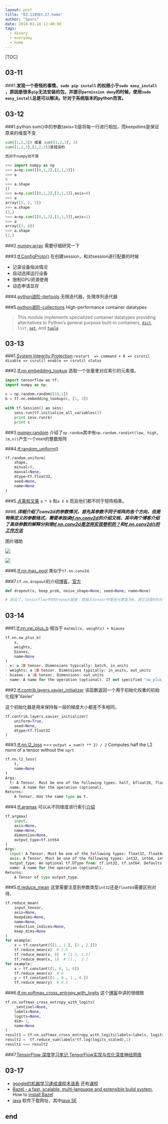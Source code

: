 ```yaml
---
layout: post
title: "03.11到03.17.home"
author: "Spurs"
date: 2018-03-18 12:40:00
tags:
  - dinary
  - everyday
  - home
---
```


[TOC]

## 03-11

###1.**发现一个奇怪的事情，```sudo pip install``` 的权限小于```sudo easy_install ```，原因是很多```pip```无法安装的包，并提示```permission deny```的时候，使用```sudo easy_install```总是可以解决。针对于系统版本的python而言。**

## 03-12

###1.python.sum()中的参数(axis=1)是将每一行进行相加，而keepdims是保证原来的维度不变

```python
sum([1,2,3]) 或者 sum([1,2,3], 3)
sum([1,2,3],[1,2,3])是错误的

而对于numpy则不是

>>> import numpy as np  
>>> a=np.sum([[0,1,2],[2,1,3]])  
>>> a  
9  
>>> a.shape  
()  
>>> a=np.sum([[0,1,2],[2,1,3]],axis=0)  
>>> a  
array([2, 2, 5])  
>>> a.shape  
(3,)  
>>> a=np.sum([[0,1,2],[2,1,3]],axis=1)  
>>> a  
array([3, 6])  
>>> a.shape  
(2,)  
```
###2.[numpy.array](https://docs.scipy.org/doc/numpy/reference/generated/numpy.array.html) 需要仔细研究一下

###3.[tf.ConfigProto()](http://blog.csdn.net/dcrmg/article/details/79091941) 在创建session，和对session进行配置的时候

- 记录设备指派情况
- 自动选择运行设备
- 限制GPU资源使用
- 动态申请显存

###4.[python进阶-itertools](http://wklken.me/posts/2013/08/20/python-extra-itertools.html#itertoolschainiterables) 无限迭代器，处理序列迭代器

###5.[python进阶-collections](https://docs.python.org/2/library/collections.html) High-performance container datatypes

> This module implements specialized container datatypes providing alternatives to Python’s general purpose built-in containers, [`dict`](https://docs.python.org/2/library/stdtypes.html#dict), `list`, [`set`](https://docs.python.org/2/library/stdtypes.html#set), and [`tuple`](https://docs.python.org/2/library/functions.html#tuple)

## 03-13

###1.[System Integrity Protection](https://www.jianshu.com/p/0572336a0771) ```restart  => command + R => csrutil disable => csrutil enable => csrutil status ``` 

###2.[tf.nn.embedding_lookup](http://blog.csdn.net/uestc_c2_403/article/details/72779417) 选取一个张量里对应索引的元素值。

```python
import tensorflow as tf;  
import numpy as np;  
  
c = np.random.random([10,1])  
b = tf.nn.embedding_lookup(c, [1, 3])  
  
with tf.Session() as sess:  
    sess.run(tf.initialize_all_variables())  
    print sess.run(b)  
    print c 
```
###3.[numpy.random](http://blog.csdn.net/pipisorry/article/details/39508417) 介绍了```np.random```其中有```np.random.randint(low, high, (m,n))```产生一个$mxn$的整数矩阵

###4.[tf.random_uniform()](https://www.tensorflow.org/api_docs/python/tf/random_uniform) 

```python
tf.random_uniform(
    shape,
    minval=0,
    maxval=None,
    dtype=tf.float32,
    seed=None,
    name=None
)
```
###5.[点乘和叉乘](http://blog.csdn.net/dcrmg/article/details/52416832) ```a * b``` 和```a X b``` 而且他们都不同于矩阵相乘。

###6.***详细介绍了conv2d的参数情况，首先其参数不同于矩阵的各个方向，但是特殊定义的参数格式，需要单独读[tf.nn.conv2d](https://www.tensorflow.org/api_docs/python/tf/nn/conv2d)的介绍文档，其中两个博客介绍了具体参数的解释分别是[tf.nn.conv2d是怎样实现卷积的？](http://blog.csdn.net/mao_xiao_feng/article/details/53444333)和[tf.nn.conv2d()的工作方法](https://zhuanlan.zhihu.com/p/26139876)***

图片辅助

![](https://github.com/spurscoder/spurscoder.github.io/raw/master/img/home/conv2d_padding_test.jpg)

![](https://github.com/spurscoder/spurscoder.github.io/raw/master/img/home/conv2d_padding_valid_same.jpg)

###6.[tf.nn.max_pool](http://blog.csdn.net/mao_xiao_feng/article/details/53453926) 类似于```tf.nn.conv2d```.

###7.```tf.nn.dropout```的介绍[博客](https://www.jianshu.com/p/c9f66bc8f96c)，[官方](https://www.tensorflow.org/api_docs/python/tf/nn/dropout)

```python
def dropout(x, keep_prob, noise_shape=None, seed=None, name=None)

# 说白了，tensorflow中的dropout就是：使输入tensor中某些元素变为0，其它没变0的元素变为原来的1/keep_prob大小！
```
## 03-14

###1.[tf.nn.xw_plus_b](https://www.tensorflow.org/api_docs/python/tf/nn/xw_plus_b) 相当于 ```matmul(x, weights) + biases```

```python
tf.nn.xw_plus_b(
    x,
    weights,
    biases,
    name=None
)
- x: a 2D tensor. Dimensions typically: batch, in_units
- weights: a 2D tensor. Dimensions typically: in_units, out_units
- biases: a 1D tensor. Dimensions: out_units
- name: A name for the operation (optional). If not specified "xw_plus_b" is used.
```
###2.[tf.contrib.layers.xavier_initializer](https://www.tensorflow.org/api_docs/python/tf/contrib/layers/xavier_initializer) 该函数返回一个用于初始化权重的初始化程序‘Xavier'

这个初始化器是用来保持每一层的梯度大小都差不多相同。

```python
tf.contrib.layers.xavier_initializer(
    uniform=True,
    seed=None,
    dtype=tf.float32
)
```
###3.[tf.nn.l2_loss](https://www.tensorflow.org/api_docs/python/tf/nn/l2_loss)  === ```output = sum(t ** 2) / 2``` Computes half the L2 norm of a tensor without the `sqrt`

```python
tf.nn.l2_loss(
    t,
    name=None
)
Args:
  t: A Tensor. Must be one of the following types: half, bfloat16, float32, float64. Typically 2-D, but may have any dimensions.
  name: A name for the operation (optional).
Returns:
	A Tensor. Has the same type as t.
```
###4.[tf.argmax](https://www.tensorflow.org/api_docs/python/tf/argmax)  可以从不同维度进行索引[介绍](https://www.jianshu.com/p/469789141af7)

```python
tf.argmax(
    input,
    axis=None,
    name=None,
    dimension=None,
    output_type=tf.int64
)
Args:
  input: A Tensor. Must be one of the following types: float32, float64, int32, uint8, int16, int8, complex64, int64, qint8, quint8, qint32, bfloat16, uint16, complex128, half, uint32, uint64.
  axis: A Tensor. Must be one of the following types: int32, int64. int32 or int64, must be in the range [-rank(input), rank(input)). Describes which axis of the input Tensor to reduce across. For vectors, use axis = 0.
  output_type: An optional tf.DType from: tf.int32, tf.int64. Defaults to tf.int64.
  name: A name for the operation (optional).
Returns:
	A Tensor of type output_type.
```
###5.[tf.reduce_mean](https://www.tensorflow.org/api_docs/python/tf/reduce_mean) 这里需要注意到参数类型```int32```还是`float64`需要区别对待，

```python
tf.reduce_mean(
    input_tensor,
    axis=None,
    keepdims=None,
    name=None,
    reduction_indices=None,
    keep_dims=None
)
for example:
    x = tf.constant([[1., 1.], [2., 2.]])
    tf.reduce_mean(x)  # 1.5
    tf.reduce_mean(x, 0)  # [1.5, 1.5]
    tf.reduce_mean(x, 1)  # [1.,  2.]
for example:
    x = tf.constant([1, 0, 1, 0])
    tf.reduce_mean(x)  # 0
    y = tf.constant([1., 0., 1., 0.])
    tf.reduce_mean(y)  # 0.5
```
###6.[tf.nn.softmax_cross_entropy_with_logits](https://www.tensorflow.org/api_docs/python/tf/nn/softmax_cross_entropy_with_logits) 这个[博客](http://blog.csdn.net/john_xyz/article/details/61211422)中讲的很细致

```python
tf.nn.softmax_cross_entropy_with_logits(
    _sentinel=None,
    labels=None,
    logits=None,
    dim=-1,
    name=None
)
result1 = tf.nn.softmax_cross_entropy_with_logits(labels=labels, logits=logits)
result2 = -tf.reduce_sum(labels*tf.log(logits_scaled),1)
result1 === result2
```
###7.[TensorFlow 深度学习笔记 TensorFlow实现与优化深度神经网络](http://www.cnblogs.com/hellocwh/p/5527141.html)

## 03-17

- [google的机器学习速成课程术语表](https://developers.google.cn/machine-learning/crash-course/glossary?hl=zh-CN) 还有[课程](https://developers.google.cn/machine-learning/crash-course/prereqs-and-prework?hl=zh-CN)
- [Bazel - a fast, scalable, multi-language and extensible build system](https://www.bazel.build/), How to [install Bazel](https://docs.bazel.build/versions/master/install-os-x.html) 
- [java](http://www.oracle.com/technetwork/cn/index.html) 软件下载网址，其中[java SE](http://www.oracle.com/technetwork/java/javase/downloads/index.html) 


## end


